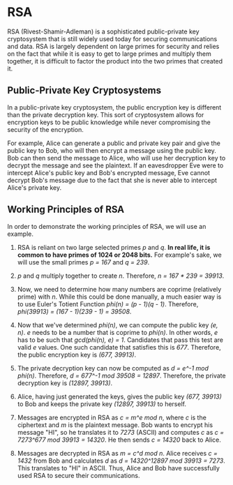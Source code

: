 # RSA

RSA (Rivest-Shamir-Adleman) is a sophisticated public-private key cryptosystem that is still widely used today for securing communications and data. RSA is largely dependent on large primes for security and relies on the fact that while it is easy to get to large primes and multiply them together, it is difficult to factor the product into the two primes that created it.

## Public-Private Key Cryptosystems

In a public-private key cryptosystem, the public encryption key is different than the private decryption key. This sort of cryptosystem allows for encryption keys to be public knowledge while never compromising the security of the encryption.

For example, Alice can generate a public and private key pair and give the public key to Bob, who will then encrypt a message using the public key. Bob can then send the message to Alice, who will use her decryption key to decrypt the message and see the plaintext. If an eavesdropper Eve were to intercept Alice's public key and Bob's encrypted message, Eve cannot decrypt Bob's message due to the fact that she is never able to intercept Alice's private key.

## Working Principles of RSA

In order to demonstrate the working principles of RSA, we will use an example.

1. RSA is reliant on two large selected primes *p* and *q*. **In real life, it is common to have primes of 1024 or 2048 bits.** For example's sake, we will use the small primes *p = 167* and *q = 239*.

2. *p* and *q* multiply together to create *n*. Therefore, *n = 167 \* 239 = 39913*.

3. Now, we need to determine how many numbers are coprime (relatively prime) with *n*. While this could be done manually, a much easier way is to use Euler's Totient Function *phi(n) = (p - 1)(q - 1)*. Therefore, *phi(39913) = (167 - 1)(239 - 1) = 39508*.

4. Now that we've determined *phi(n)*, we can compute the public key *(e, n)*. *e* needs to be a number that is coprime to *phi(n)*. In other words, *e* has to be such that *gcd(phi(n), e) = 1*. Candidates that pass this test are valid *e* values. One such candidate that satisfies this is *677*. Therefore, the public encryption key is *(677, 39913)*.

5. The private decryption key can now be computed as *d = e^-1 mod phi(n)*. Therefore, *d = 677^-1 mod 39508 = 12897*. Therefore, the private decryption key is *(12897, 39913)*.

6. Alice, having just generated the keys, gives the public key *(677, 39913)* to Bob and keeps the private key *(12897, 39913)* to herself.

7. Messages are encrypted in RSA as *c = m^e mod n*, where *c* is the ciphertext and *m* is the plaintext message. Bob wants to encrypt his message "HI", so he translates it to *7273* (ASCII) and computes *c* as *c = 7273^677 mod 39913 = 14320*. He then sends *c = 14320* back to Alice.

8. Messages are decrypted in RSA as *m = c^d mod n*. Alice receives *c = 1432* from Bob and calculates *d* as *d = 14320^12897 mod 39913 = 7273*. This translates to "HI" in ASCII. Thus, Alice and Bob have successfully used RSA to secure their communications.

